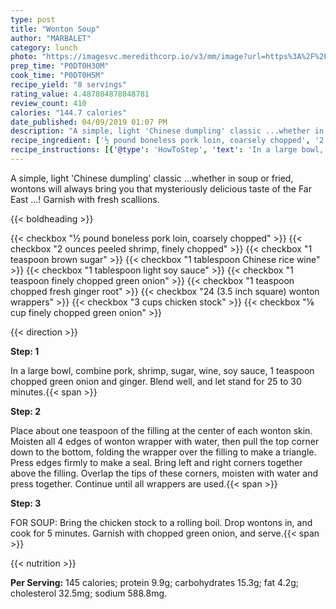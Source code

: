 ```yaml
---
type: post
title: "Wonton Soup"
author: "MARBALET"
category: lunch
photo: "https://imagesvc.meredithcorp.io/v3/mm/image?url=https%3A%2F%2Fimages.media-allrecipes.com%2Fuserphotos%2F223371.jpg"
prep_time: "P0DT0H30M"
cook_time: "P0DT0H5M"
recipe_yield: "8 servings"
rating_value: 4.487804878048781
review_count: 410
calories: "144.7 calories"
date_published: 04/09/2019 01:07 PM
description: "A simple, light 'Chinese dumpling' classic ...whether in soup or fried, wontons will always bring you that mysteriously delicious taste of the Far East ...! Garnish with fresh scallions."
recipe_ingredient: ['½ pound boneless pork loin, coarsely chopped', '2 ounces peeled shrimp, finely chopped', '1 teaspoon brown sugar', '1 tablespoon Chinese rice wine', '1 tablespoon light soy sauce', '1 teaspoon finely chopped green onion', '1 teaspoon chopped fresh ginger root', '24  (3.5 inch square) wonton wrappers', '3 cups chicken stock', '⅛ cup finely chopped green onion']
recipe_instructions: [{'@type': 'HowToStep', 'text': 'In a large bowl, combine pork, shrimp, sugar, wine, soy sauce, 1 teaspoon chopped green onion and ginger. Blend well, and let stand for 25 to 30 minutes.\n'}, {'@type': 'HowToStep', 'text': 'Place about one teaspoon of the filling at the center of each wonton skin. Moisten all 4 edges of wonton wrapper with water, then pull the top corner down to the bottom, folding the wrapper over the filling to make a triangle. Press edges firmly to make a seal. Bring left and right corners together above the filling. Overlap the tips of these corners, moisten with water and press together. Continue until all wrappers are used.\n'}, {'@type': 'HowToStep', 'text': 'FOR SOUP: Bring the chicken stock to a rolling boil. Drop wontons in, and cook for 5 minutes. Garnish with chopped green onion, and serve.\n'}]
---
```


A simple, light 'Chinese dumpling' classic ...whether in soup or fried, wontons will always bring you that mysteriously delicious taste of the Far East ...! Garnish with fresh scallions. 

{{< boldheading >}}

{{< checkbox "½ pound boneless pork loin, coarsely chopped" >}}
{{< checkbox "2 ounces peeled shrimp, finely chopped" >}}
{{< checkbox "1 teaspoon brown sugar" >}}
{{< checkbox "1 tablespoon Chinese rice wine" >}}
{{< checkbox "1 tablespoon light soy sauce" >}}
{{< checkbox "1 teaspoon finely chopped green onion" >}}
{{< checkbox "1 teaspoon chopped fresh ginger root" >}}
{{< checkbox "24  (3.5 inch square) wonton wrappers" >}}
{{< checkbox "3 cups chicken stock" >}}
{{< checkbox "⅛ cup finely chopped green onion" >}}


{{< direction >}}

**Step: 1**

In a large bowl, combine pork, shrimp, sugar, wine, soy sauce, 1 teaspoon chopped green onion and ginger. Blend well, and let stand for 25 to 30 minutes.{{< span >}}

**Step: 2**

Place about one teaspoon of the filling at the center of each wonton skin. Moisten all 4 edges of wonton wrapper with water, then pull the top corner down to the bottom, folding the wrapper over the filling to make a triangle. Press edges firmly to make a seal. Bring left and right corners together above the filling. Overlap the tips of these corners, moisten with water and press together. Continue until all wrappers are used.{{< span >}}

**Step: 3**

FOR SOUP: Bring the chicken stock to a rolling boil. Drop wontons in, and cook for 5 minutes. Garnish with chopped green onion, and serve.{{< span >}}

{{< nutrition >}}

**Per Serving:** 145 calories; protein 9.9g; carbohydrates 15.3g; fat 4.2g; cholesterol 32.5mg; sodium 588.8mg.